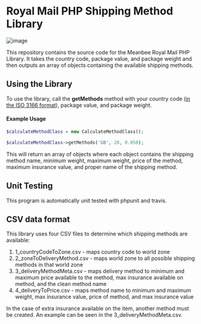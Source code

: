 # Royal Mail PHP Shipping Method Library

![image](http://up.nicksays.co.uk/200k1j35411o2i0Y0N3S/RoyalMail.png)

This repository contains the source code for the Meanbee Royal Mail PHP Library. It takes the country code, package value, and package weight and then outputs an array of objects containing the available shipping methods.

## Using the Library

To use the library, call the **getMethods** method with your country code ([in the ISO 3166 format](https://en.wikipedia.org/wiki/ISO_3166-1_alpha-2)), package value, and package weight. 

#### Example Usage
```PHP
$calculateMethodClass = new CalculateMethodClass();

$calculateMethodClass->getMethods('GB', 20, 0.050);
```

This will return an array of objects where each object contains the shipping method name, minimum weight, maximum weight, price of the method, maximum insurance value, and proper name of the shipping method.

## Unit Testing

This program is automatically unit tested with phpunit and travis.

## CSV data format

This library uses four CSV files to determine which shipping methods are available: 

1. 1_countryCodeToZone.csv - maps country code to world zone
2. 2_zoneToDeliveryMethod.csv - maps world zone to all possible shipping methods in that world zone
3. 3_deliveryMethodMeta.csv - maps delivery method to minimum and maximum price available to the method, max insurance available on method, and the clean method name
4. 4_deliveryToPrice.csv - maps method name to minimum and maximum weight, max insurance value, price of method, and max insurance value 

In the case of extra insurance available on the item, another method must be created. An example can be seen in the 3_deliveryMethodMeta.csv.   
